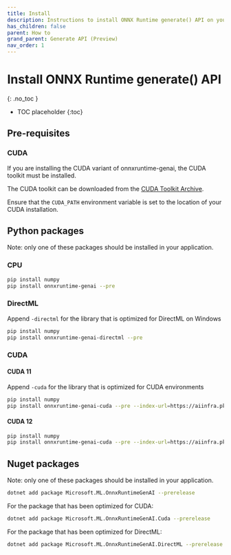 ```yaml
---
title: Install
description: Instructions to install ONNX Runtime generate() API on your target platform in your environment
has_children: false
parent: How to
grand_parent: Generate API (Preview)
nav_order: 1
---
```


# Install ONNX Runtime generate() API
{: .no_toc }

* TOC placeholder
{:toc}

## Pre-requisites

### CUDA

If you are installing the CUDA variant of onnxruntime-genai, the CUDA toolkit must be installed.

The CUDA toolkit can be downloaded from the [CUDA Toolkit Archive](https://developer.nvidia.com/cuda-toolkit-archive).

Ensure that the `CUDA_PATH` environment variable is set to the location of your CUDA installation.

## Python packages

Note: only one of these packages should be installed in your application.

### CPU

```bash
pip install numpy
pip install onnxruntime-genai --pre
```

### DirectML

Append `-directml` for the library that is optimized for DirectML on Windows

```bash
pip install numpy
pip install onnxruntime-genai-directml --pre
```

### CUDA

#### CUDA 11

Append `-cuda` for the library that is optimized for CUDA environments

```bash
pip install numpy
pip install onnxruntime-genai-cuda --pre --index-url=https://aiinfra.pkgs.visualstudio.com/PublicPackages/_packaging/onnxruntime-genai/pypi/simple/
```

#### CUDA 12

```bash
pip install numpy
pip install onnxruntime-genai-cuda --pre --index-url=https://aiinfra.pkgs.visualstudio.com/PublicPackages/_packaging/onnxruntime-cuda-12/pypi/simple/
```

## Nuget packages

Note: only one of these packages should be installed in your application.

```bash
dotnet add package Microsoft.ML.OnnxRuntimeGenAI --prerelease
```

For the package that has been optimized for CUDA:

```bash
dotnet add package Microsoft.ML.OnnxRuntimeGenAI.Cuda --prerelease
```

For the package that has been optimized for DirectML:

```bash
dotnet add package Microsoft.ML.OnnxRuntimeGenAI.DirectML --prerelease
```





   

